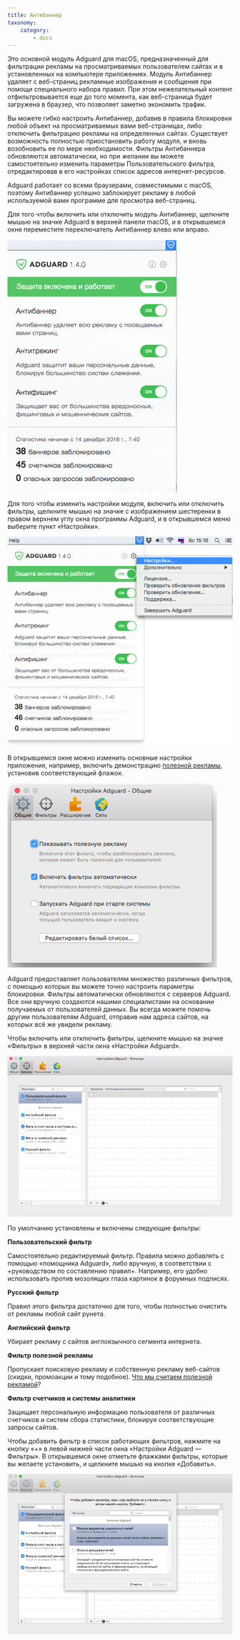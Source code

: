 ```yaml
---
title: Антибаннер
taxonomy:
    category:
        - docs
---
```


Это основной модуль Adguard для macOS, предназначенный для фильтрации рекламы на просматриваемых пользователем сайтах и в установленных на компьютере приложениях. Модуль Антибаннер удаляет с веб-страниц рекламные изображения и сообщения при помощи специального набора правил. При этом нежелательный контент отфильтровывается еще до того момента, как веб-страница будет загружена в браузер, что позволяет заметно экономить трафик.

Вы можете гибко настроить Антибаннер, добавив в правила блокировки любой объект на просматриваемых вами веб-страницах, либо отключить фильтрацию рекламы на определенных сайтах. Существует возможность полностью приостановить работу модуля, и вновь возобновить ее по мере необходимости. Фильтры Антибаннера обновляются автоматически, но при желании вы можете самостоятельно изменить параметры Пользовательского фильтра, отредактировав в его настройках список адресов интернет-ресурсов.

Adguard работает со всеми браузерами, совместимыми с macOS, поэтому Антибаннер успешно заблокирует рекламу в любой используемой вами программе для просмотра веб-страниц. 


Для того чтобы включить или отключить модуль  Антибаннер, щелкните мышью на значке Adguard в верхней панели macOS, и в открывшемся окне переместите переключатель Антибаннер влево или вправо. 

![](adguard_mac_01.png)

Для того чтобы изменить настройки модуля, включить или отключить фильтры, щелкните мышью на значке с изображением шестеренки в правом верхнем углу окна программы Adguard, и в открывшемся меню выберите пункт «Настройки».

![](adguard_mac_02.png)

В открывшемся окне можно изменить основные настройки приложения, например, включить демонстрацию [полезной рекламы](https://adguard.com/ru/whitelist.html), установив соответствующий флажок.

![](adguard_mac_03.png)

Adguard предоставляет пользователям множество различных фильтров, с помощью которых вы можете точно настроить параметры блокировки. Фильтры автоматически обновляются с серверов Adguard. Все они вручную создаются нашими специалистами на основании получаемых от пользователей данных. Вы всегда можете помочь другим пользователям Adguard, отправив нам адреса сайтов, на которых всё же увидели рекламу.

Чтобы включить или отключить фильтры, щелкните мышью на значке «Фильтры» в верхней части окна «Настройки Adguard». 

![](adguard_mac_04.png)

По умолчанию установлены и включены следующие фильтры:

**Пользовательский фильтр**

Самостоятельно редактируемый фильтр. Правила можно добавлять с помощью «помощника Adguard», либо вручную, в соответствии с +руководством по составлению правил+. Например, его удобно использовать против мозолящих глаза картинок в форумных подписях.

**Русский фильтр**

Правил этого фильтра достаточно для того, чтобы полностью очистить от рекламы любой сайт рунета.

**Английский фильтр**

Убирает рекламу с сайтов англоязычного сегмента интернета.

**Фильтр полезной рекламы**

Пропускает поисковую рекламу и собственную рекламу веб-сайтов (скидки, промоакции и тому подобное). [Что мы считаем полезной рекламой](https://adguard.com/ru/whitelist.html)?

**Фильтр счетчиков и системы аналитики**

Защищает персональную информацию пользователя от различных счетчиков и систем сбора статистики, блокируя соответствующие запросы сайтов.

Чтобы добавить фильтр в список работающих фильтров, нажмите на кнопку «+» в левой нижней части окна «Настройки Adguard — Фильтры». В открывшемся окне отметьте флажками фильтры, которые вы желаете установить, и щелкните мышью на кнопке «Добавить».

![](adguard_mac_05.png)
